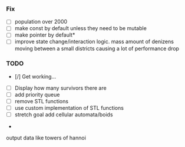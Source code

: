 ### Fix
- [ ] population over 2000
- [ ] make const by default unless they need to be mutable
- [ ] make pointer by default*
- [ ] improve state change/interaction logic. mass amount of denizens moving between a small districts causing a lot of performance drop

### TODO 
<!-- - [ ] Add visualizer (outputting to csv file) -->
- [/] Get working...
- [ ] Display how many survivors there are 
- [ ] add priority queue
- [ ] remove STL functions
- [ ] use custom implementation of STL functions
- [ ] stretch goal add cellular automata/boids
- 


output data like towers of hannoi